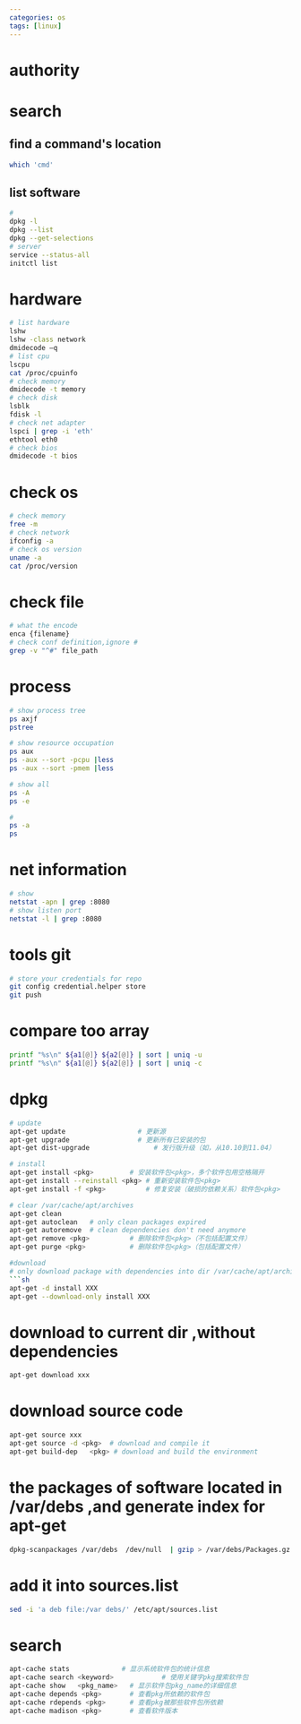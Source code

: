 ```yaml
---
categories: os
tags: [linux]    
---
```

# authority

# search
## find a command's location
```sh
which 'cmd'
```
## list software  
```sh
#
dpkg -l
dpkg --list
dpkg --get-selections
# server
service --status-all
initctl list
```

# hardware
```sh
# list hardware
lshw
lshw -class network
dmidecode –q
# list cpu
lscpu
cat /proc/cpuinfo
# check memory
dmidecode -t memory
# check disk
lsblk
fdisk -l
# check net adapter
lspci | grep -i 'eth'
ethtool eth0
# check bios
dmidecode -t bios
```

# check os
```sh
# check memory
free -m
# check network
ifconfig -a
# check os version
uname -a
cat /proc/version
```

# check file
```sh
# what the encode 
enca {filename}
# check conf definition,ignore #
grep -v "^#" file_path
```

# process
```sh
# show process tree
ps axjf
pstree

# show resource occupation
ps aux
ps -aux --sort -pcpu |less
ps -aux --sort -pmem |less

# show all
ps -A
ps -e

#
ps -a  
ps
```

# net information
```sh
# show 
netstat -apn | grep :8080
# show listen port
netstat -l | grep :8080
```

# tools git
```sh
# store your credentials for repo
git config credential.helper store
git push
```

# compare too array
```sh
printf "%s\n" ${a1[@]} ${a2[@]} | sort | uniq -u
printf "%s\n" ${a1[@]} ${a2[@]} | sort | uniq -c
```

# dpkg
```sh
# update
apt-get update                  # 更新源  
apt-get upgrade                 # 更新所有已安装的包  
apt-get dist-upgrade                # 发行版升级（如，从10.10到11.04） 

# install
apt-get install <pkg>         # 安装软件包<pkg>，多个软件包用空格隔开  
apt-get install --reinstall <pkg> # 重新安装软件包<pkg>  
apt-get install -f <pkg>          # 修复安装（破损的依赖关系）软件包<pkg>  

# clear /var/cache/apt/archives
apt-get clean 
apt-get autoclean   # only clean packages expired
apt-get autoremove  # clean dependencies don't need anymore
apt-get remove <pkg>          # 删除软件包<pkg>（不包括配置文件）  
apt-get purge <pkg>           # 删除软件包<pkg>（包括配置文件）  

#download
# only download package with dependencies into dir /var/cache/apt/archives 
```sh
apt-get -d install XXX
apt-get --download-only install XXX
```
# download to current dir ,without dependencies
```sh
apt-get download xxx
```
# download source code
```sh
apt-get source xxx
apt-get source -d <pkg>  # download and compile it
apt-get build-dep   <pkg> # download and build the environment   
```

# the packages of software located in /var/debs ,and generate index for apt-get  
```sh
dpkg-scanpackages /var/debs  /dev/null  | gzip > /var/debs/Packages.gz
```
# add it into  sources.list
```sh
sed -i 'a deb file:/var debs/' /etc/apt/sources.list
```
# search
```sh 
apt-cache stats             # 显示系统软件包的统计信息  
apt-cache search <keyword>            # 使用关键字pkg搜索软件包  
apt-cache show   <pkg_name>   # 显示软件包pkg_name的详细信息  
apt-cache depends <pkg>       # 查看pkg所依赖的软件包  
apt-cache rdepends <pkg>      # 查看pkg被那些软件包所依赖  
apt-cache madison <pkg>       # 查看软件版本
```